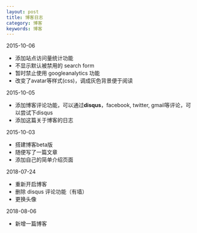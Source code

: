 ```yaml
---
layout: post
title: 博客日志
category: 博客
keywords: 博客
---
```


2015-10-06

 - 添加站点访问量统计功能
 - 不显示默认被禁用的 search form
 - 暂时禁止使用 googleanalytics 功能
 - 改变了avatar等样式(css)，调成灰色背景便于阅读


2015-10-05
 
 - 添加博客评论功能，可以通过**disqus**，facebook, twitter, gmail等评论，可以尝试下disqus
 - 添加这篇关于博客的日志

2015-10-03

 - 搭建博客beta版
 - 随便写了一篇文章
 - 添加自己的简单介绍页面

2018-07-24

 - 重新开启博客
 - 删除 disqus 评论功能（有墙）
 - 更换头像

2018-08-06

 - 新增一篇博客
 